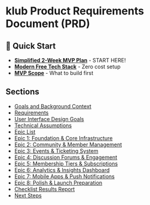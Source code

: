 # klub Product Requirements Document (PRD)

## 🚀 Quick Start
- **[Simplified 2-Week MVP Plan](../simplified-mvp-plan.md)** - START HERE!
- **[Modern Free Tech Stack](../architecture/modern-free-tech-stack.md)** - Zero cost setup
- **[MVP Scope](./mvp-scope.md)** - What to build first

## Sections

- [Goals and Background Context](./goals-and-background-context.md)
- [Requirements](./requirements.md)
- [User Interface Design Goals](./user-interface-design-goals.md)
- [Technical Assumptions](./technical-assumptions.md)
- [Epic List](./epic-list.md)
- [Epic 1: Foundation & Core Infrastructure](./epic-1-foundation-core-infrastructure.md)
- [Epic 2: Community & Member Management](./epic-2-community-member-management.md)
- [Epic 3: Events & Ticketing System](./epic-3-events-ticketing-system.md)
- [Epic 4: Discussion Forums & Engagement](./epic-4-discussion-forums-engagement.md)
- [Epic 5: Membership Tiers & Subscriptions](./epic-5-membership-tiers-subscriptions.md)
- [Epic 6: Analytics & Insights Dashboard](./epic-6-analytics-insights-dashboard.md)
- [Epic 7: Mobile Apps & Push Notifications](./epic-7-mobile-apps-push-notifications.md)
- [Epic 8: Polish & Launch Preparation](./epic-8-polish-launch-preparation.md)
- [Checklist Results Report](./checklist-results-report.md)
- [Next Steps](./next-steps.md)